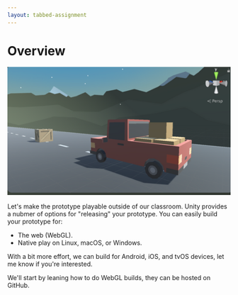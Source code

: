 ```yaml
---
layout: tabbed-assignment
---
```


# Overview

<img class="overview-image" src="assets/images/screen-capture.png">

Let's make the prototype playable outside of our classroom. Unity provides a nubmer of options for "releasing" your prototype. You can easily build your prototype for:
* The web (WebGL).
* Native play on Linux, macOS, or Windows.

With a bit more effort, we can build for Android, iOS, and tvOS devices, let me know if you're interested.

We'll start by leaning how to do WebGL builds, they can be hosted on GitHub.

<!-- Don't edit links here, change them in _data/assignment.yml instead, -->

[slides]: <{{site.data.assignment.slides}}>
[template]: <{{site.data.assignment.template}}>
